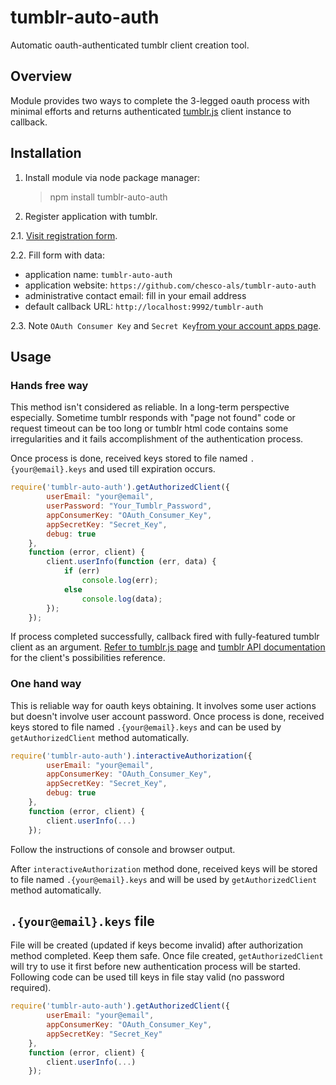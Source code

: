 # tumblr-auto-auth

Automatic oauth-authenticated tumblr client creation tool.

## Overview

Module provides two ways to complete the 3-legged oauth process with minimal efforts and returns authenticated
[tumblr.js](https://github.com/tumblr/tumblr.js) client instance to callback.

## Installation

1. Install module via node package manager:

	> npm install tumblr-auto-auth

2. Register application with tumblr.

2.1. [Visit registration form](http://www.tumblr.com/oauth/register).

2.2. Fill form with data:

* application name: `tumblr-auto-auth`
* application website: `https://github.com/chesco-als/tumblr-auto-auth`
* administrative contact email: fill in your email address
* default callback URL: `http://localhost:9992/tumblr-auth`

2.3. Note `OAuth Consumer Key` and `Secret Key`[from your account apps page](http://www.tumblr.com/oauth/apps).

## Usage

### Hands free way

This method isn't considered as reliable. In a long-term perspective especially.
Sometime tumblr responds with "page not found" code or request timeout can be too long
or tumblr html code contains some irregularities and it fails accomplishment of the authentication process.

Once process is done, received keys stored to file named `.{your@email}.keys` and used till expiration occurs.

```js
require('tumblr-auto-auth').getAuthorizedClient({
		userEmail: "your@email",
		userPassword: "Your_Tumblr_Password",
		appConsumerKey: "OAuth_Consumer_Key",
		appSecretKey: "Secret_Key",
		debug: true
	},
	function (error, client) {
		client.userInfo(function (err, data) {
			if (err)
				console.log(err);
			else
				console.log(data);
		});
	});
```

If process completed successfully, callback fired with fully-featured tumblr client as an argument.
[Refer to tumblr.js page](https://github.com/tumblr/tumblr.js) and [tumblr API documentation](http://www.tumblr.com/docs/en/api/v2)
for the client's possibilities reference.

### One hand way

This is reliable way for oauth keys obtaining. It involves some user actions but doesn't involve user account password.
Once process is done, received keys stored to file named `.{your@email}.keys` and can be used by `getAuthorizedClient`
method automatically.

```js
require('tumblr-auto-auth').interactiveAuthorization({
		userEmail: "your@email",
		appConsumerKey: "OAuth_Consumer_Key",
		appSecretKey: "Secret_Key",
		debug: true
	},
	function (error, client) {
		client.userInfo(...)
	});
```

Follow the instructions of console and browser output.

After `interactiveAuthorization` method done, received keys will be stored to file named `.{your@email}.keys` and will
be used by `getAuthorizedClient` method automatically.

## `.{your@email}.keys` file

File will be created (updated if keys become invalid) after authorization method completed. Keep them safe. Once file
created, `getAuthorizedClient` will try to use it first before new authentication process will be started. Following
code can be used till keys in file stay valid (no password required).

```js
require('tumblr-auto-auth').getAuthorizedClient({
		userEmail: "your@email",
		appConsumerKey: "OAuth_Consumer_Key",
		appSecretKey: "Secret_Key"
	},
	function (error, client) {
		client.userInfo(...)
	});
```

